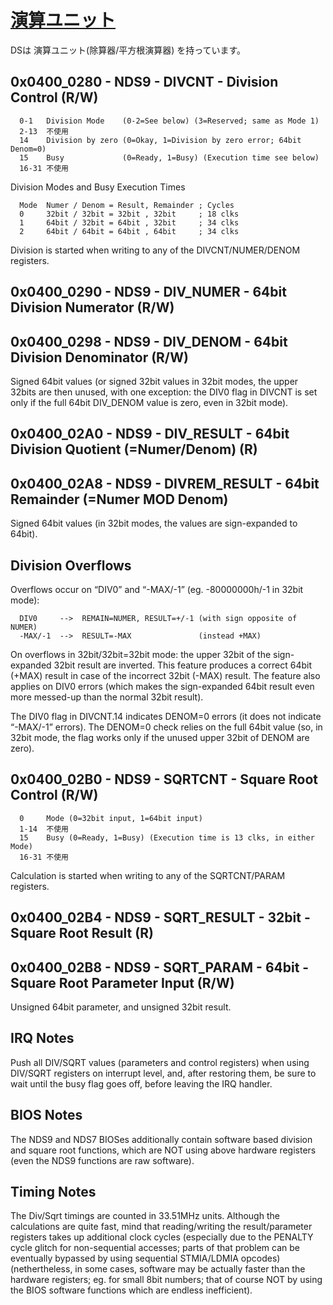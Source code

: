 # [演算ユニット](https://mgba-emu.github.io/gbatek/#dsmaths)

DSは 演算ユニット(除算器/平方根演算器) を持っています。

## 0x0400_0280 - NDS9 - DIVCNT - Division Control (R/W)

```
  0-1   Division Mode    (0-2=See below) (3=Reserved; same as Mode 1)
  2-13  不使用
  14    Division by zero (0=Okay, 1=Division by zero error; 64bit Denom=0)
  15    Busy             (0=Ready, 1=Busy) (Execution time see below)
  16-31 不使用
```

Division Modes and Busy Execution Times

```
  Mode  Numer / Denom = Result, Remainder ; Cycles
  0     32bit / 32bit = 32bit , 32bit     ; 18 clks
  1     64bit / 32bit = 64bit , 32bit     ; 34 clks
  2     64bit / 64bit = 64bit , 64bit     ; 34 clks
```

Division is started when writing to any of the DIVCNT/NUMER/DENOM registers.

## 0x0400_0290 - NDS9 - DIV_NUMER - 64bit Division Numerator (R/W)

## 0x0400_0298 - NDS9 - DIV_DENOM - 64bit Division Denominator (R/W)

Signed 64bit values (or signed 32bit values in 32bit modes, the upper 32bits are then unused, with one exception: the DIV0 flag in DIVCNT is set only if the full 64bit DIV_DENOM value is zero, even in 32bit mode).

## 0x0400_02A0 - NDS9 - DIV_RESULT - 64bit Division Quotient (=Numer/Denom) (R)

## 0x0400_02A8 - NDS9 - DIVREM_RESULT - 64bit Remainder (=Numer MOD Denom)

Signed 64bit values (in 32bit modes, the values are sign-expanded to 64bit).

## Division Overflows

Overflows occur on “DIV0” and “-MAX/-1” (eg. -80000000h/-1 in 32bit mode):

```
  DIV0     -->  REMAIN=NUMER, RESULT=+/-1 (with sign opposite of NUMER)
  -MAX/-1  -->  RESULT=-MAX               (instead +MAX)
```

On overflows in 32bit/32bit=32bit mode: the upper 32bit of the sign-expanded 32bit result are inverted. This feature produces a correct 64bit (+MAX) result in case of the incorrect 32bit (-MAX) result. The feature also applies on DIV0 errors (which makes the sign-expanded 64bit result even more messed-up than the normal 32bit result).

The DIV0 flag in DIVCNT.14 indicates DENOM=0 errors (it does not indicate “-MAX/-1” errors). The DENOM=0 check relies on the full 64bit value (so, in 32bit mode, the flag works only if the unused upper 32bit of DENOM are zero).

## 0x0400_02B0 - NDS9 - SQRTCNT - Square Root Control (R/W)

```
  0     Mode (0=32bit input, 1=64bit input)
  1-14  不使用
  15    Busy (0=Ready, 1=Busy) (Execution time is 13 clks, in either Mode)
  16-31 不使用
```

Calculation is started when writing to any of the SQRTCNT/PARAM registers.

## 0x0400_02B4 - NDS9 - SQRT_RESULT - 32bit - Square Root Result (R)

## 0x0400_02B8 - NDS9 - SQRT_PARAM - 64bit - Square Root Parameter Input (R/W)

Unsigned 64bit parameter, and unsigned 32bit result.

## IRQ Notes

Push all DIV/SQRT values (parameters and control registers) when using DIV/SQRT registers on interrupt level, and, after restoring them, be sure to wait until the busy flag goes off, before leaving the IRQ handler.

## BIOS Notes

The NDS9 and NDS7 BIOSes additionally contain software based division and square root functions, which are NOT using above hardware registers (even the NDS9 functions are raw software).

## Timing Notes

The Div/Sqrt timings are counted in 33.51MHz units. Although the calculations are quite fast, mind that reading/writing the result/parameter registers takes up additional clock cycles (especially due to the PENALTY cycle glitch for non-sequential accesses; parts of that problem can be eventually bypassed by using sequential STMIA/LDMIA opcodes) (nethertheless, in some cases, software may be actually faster than the hardware registers; eg. for small 8bit numbers; that of course NOT by using the BIOS software functions which are endless inefficient).
